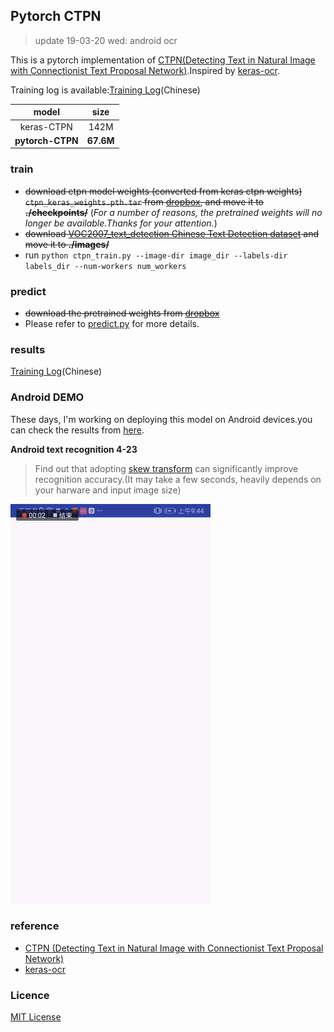 ## Pytorch CTPN
> update 19-03-20 wed: android ocr


This is a pytorch implementation of [CTPN(Detecting Text in Natural Image with Connectionist Text Proposal Network)](https://arxiv.org/pdf/1609.03605.pdf).Inspired by [keras-ocr](https://github.com/xiaomaxiao/keras_ocr).

Training log is available:[Training Log](./logs/training_logs.pdf)(Chinese)

|model|size|
|:--:|:--:|
|keras-CTPN|142M|
|**pytorch-CTPN**|**67.6M**|

### train
- ~~download ctpn model weights (converted from keras ctpn weights) `ctpn_keras_weights.pth.tar` from [dropbox](https://www.dropbox.com/s/81zfc50x6g6fauz/ctpn_keras_weights.pth.tar?dl=0), and move it to **./checkpoints/**~~ (*For a number of reasons, the pretrained weights will no longer be available.Thanks for your attention.*)
- ~~download [VOC2007_text_detection Chinese Text Detection dataset](http://not_available_any_more_due_to_lack_of_space) and move it to **./images/**~~
- run `python ctpn_train.py --image-dir image_dir --labels-dir labels_dir --num-workers num_workers`

### predict
- ~~download the pretrained weights from [dropbox](https://www.dropbox.com/s/r1zjw167a5lsk4l/ctpn_ep18_0.0074_0.0121_0.0195%28w-lstm%29.pth.tar?dl=0)~~
- Please refer to [predict.py](./ctpn_predict.py) for more details.

### results
[Training Log](./logs/training_logs.pdf)(Chinese)

### Android DEMO
These days, I'm working on deploying this model on Android devices.you can check the results from [here](./logs/ANDROID_OCR.pdf).

**Android text recognition 4-23**
> Find out that adopting [skew transform](./results/ANDROID_DETECTION_SKEW.GIF) can significantly improve recognition accuracy.(It may take a few seconds, heavily depends on your harware and input image size)

![reco](./results/ANDROID_RECO_DEMO.GIF)

### reference
- [CTPN (Detecting Text in Natural Image with Connectionist Text Proposal Network)](https://arxiv.org/pdf/1609.03605.pdf)
- [keras-ocr](https://github.com/xiaomaxiao/keras_ocr)

### Licence
[MIT License](https://opensource.org/licenses/MIT)
